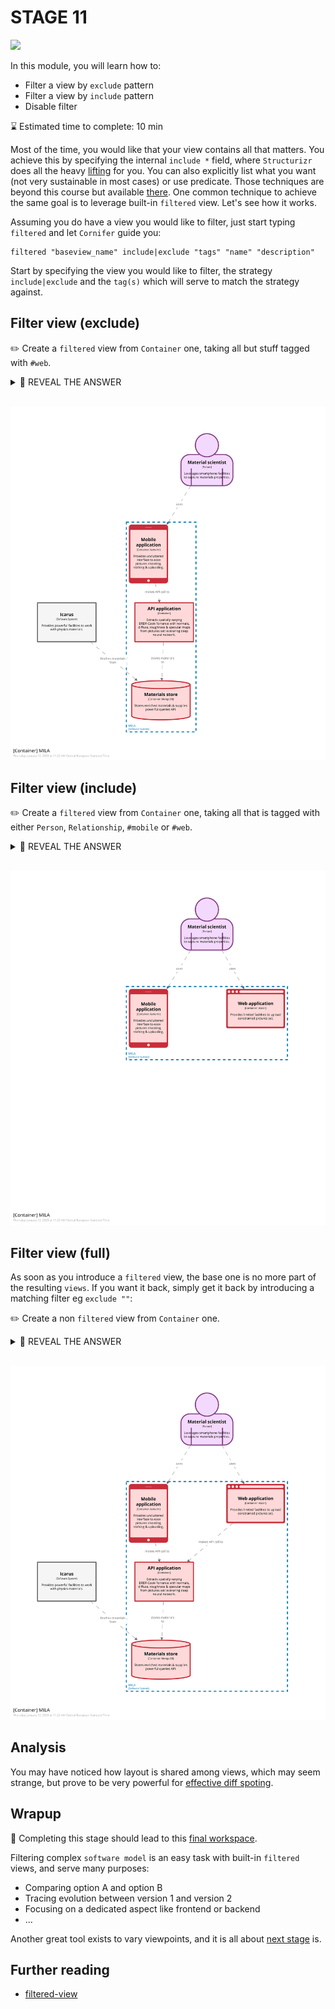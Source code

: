# STAGE 11

![](https://img.shields.io/badge/views-filtered-c49060)  

In this module, you will learn how to:
- Filter a view by `exclude` pattern
- Filter a view by `include` pattern
- Disable filter

⌛ Estimated time to complete: 10 min

Most of the time, you would like that your view contains all that matters. You achieve this by specifying the internal `include *` field, where `Structurizr` does all the heavy [lifting](https://github.com/structurizr/dsl/blob/master/docs/language-reference.md#include) for you. You can also explicitly list what you want (not very sustainable in most cases) or use predicate. Those techniques are beyond this course but available [there](https://github.com/structurizr/dsl/blob/master/docs/language-reference.md#include). One common technique to achieve the same goal is to leverage built-in `filtered` view. Let's see how it works.

Assuming you do have a view you would like to filter, just start typing `filtered` and let `Cornifer` guide you:

```c4u
filtered "baseview_name" include|exclude "tags" "name" "description"
```
Start by specifying the view you would like to filter, the strategy `include|exclude` and the `tag(s)` which will serve to match the strategy against.

## Filter view (exclude)

✏️ Create a `filtered` view from `Container` one, taking all but stuff tagged with `#web`.

<details><summary>📙 REVEAL THE ANSWER</summary>

```diff
views {
    container mila "Container" "" {
        include *
    }

+   filtered "Container" exclude "#web" "Container-mobile-filter" ""
}
```
</details><br> 

![](structurizr-1-Container-mobile-filter.svg)

## Filter view (include)

✏️ Create a `filtered` view from `Container` one, taking all that is tagged with either `Person`, `Relationship`, `#mobile` or `#web`.

<details><summary>📙 REVEAL THE ANSWER</summary>

```diff
views {
    container mila "Container" "" {
        include *
    }

+   filtered "Container" include "Person, Relationship, #mobile, #web" "Container-frontend-filter" ""
}
```
</details><br> 

![](structurizr-1-Container-frontend-filter.svg)

## Filter view (full)

As soon as you introduce a `filtered` view, the base one is no more part of the resulting `views`. If you want it back, simply get it back by introducing a matching filter eg `exclude ""`:

✏️ Create a non `filtered` view from `Container` one.

<details><summary>📙 REVEAL THE ANSWER</summary>

```diff
views {
    container mila "Container" "" {
        include *
    }

+   filtered "Container" exclude "" "Container-full" ""
}
```
</details><br> 

![](structurizr-1-Container-full.svg)

## Analysis

You may have noticed how layout is shared among views, which may seem strange, but prove to be very powerful for [effective diff spoting](https://rvr06.github.io/c4-bootcamp/docs/usage/#layout-consistency).

## Wrapup

📘 Completing this stage should lead to this [final workspace](./workspace.dsl).  

Filtering complex `software model` is an easy task with built-in `filtered` views, and serve many purposes:
- Comparing option A and option B
- Tracing evolution between version 1 and version 2
- Focusing on a dedicated aspect like frontend or backend
- ...

Another great tool exists to vary viewpoints, and it is all about [next stage](../stage%2012/README.md) is.

## Further reading

- [filtered-view](https://github.com/structurizr/dsl/blob/master/docs/language-reference.md#filtered-view)